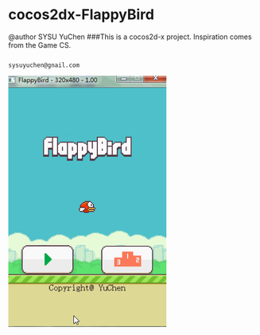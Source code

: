 cocos2dx-FlappyBird
===================
@author SYSU YuChen
###This is a cocos2d-x project.
    Inspiration comes from the Game CS.
###
    sysuyuchen@gnail.com
![github screen1](/images/bird.gif)
